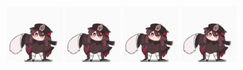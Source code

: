 ![no](https://github.com/NickGow295/NickGow295/blob/main/hu-tao-ghost.gif)
![no](https://github.com/NickGow295/NickGow295/blob/main/hu-tao-ghost.gif)
![no](https://github.com/NickGow295/NickGow295/blob/main/hu-tao-ghost.gif)
![no](https://github.com/NickGow295/NickGow295/blob/main/hu-tao-ghost.gif)
